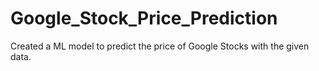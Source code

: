 # Google_Stock_Price_Prediction
Created a ML model to predict the price of Google Stocks with the given data.
